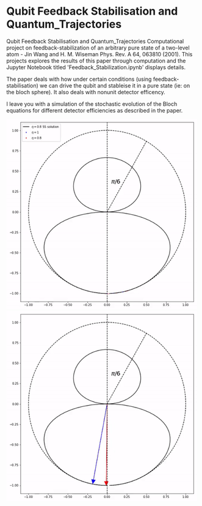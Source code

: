# Qubit Feedback Stabilisation and Quantum_Trajectories
Qubit Feedback Stabilisation and Quantum_Trajectories Computational project on feedback-stabilization of an arbitrary pure state of a two-level atom - Jin Wang and H. M. Wiseman Phys. Rev. A 64, 063810 (2001). This projects explores the results of this paper through computation and the Jupyter Notebook titled 'Feedback_Stabilization.ipynb' displays details. 

The paper deals with how under certain conditions (using feedback-stabilisation) we can drive the qubit and stableise it in a pure state (ie: on the bloch sphere). It also deals with nonunit detector efficency.

I leave you with a simulation of the stochastic evolution of the Bloch equations for different detector efficiencies as described in the paper.

<img src="https://github.com/diagonal-hamiltonian/Qubit_Feedback-Stabilisation_and_Quantum_Trajectories/blob/main/imgs/Stochastic_BS_evolution.gif" width="499" height="499" /><img src="https://github.com/diagonal-hamiltonian/Qubit_Feedback-Stabilisation_and_Quantum_Trajectories/blob/main/imgs/Stochastic_BS_evolution_Arrows.gif" width="499" height="499" />
